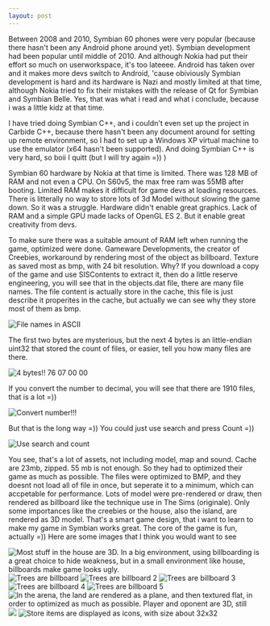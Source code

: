 ```yaml
---
layout: post
---
```


Between 2008 and 2010, Symbian 60 phones were very popular (because there hasn't been any Android phone around yet). Symbian development had been popular until middle of 2010. And although Nokia had put their effort so much on
userworkspace, it's too lateeee. Android has taken over and it makes more devs switch to Android, 'cause obiviously Symbian development is hard and its hardware is Nazi and mostly limited at that time, although Nokia tried to fix
their mistakes with the release of Qt for Symbian and Symbian Belle. Yes, that was what i read and what i conclude, because i was a little kidz at that time.

I have tried doing Symbian C++, and i couldn't even set up the project in Carbide C++, because there hasn't been any document around for setting up remote environment, so I had to set up a Windows XP virtual machine to use the 
emulator (x64 hasn't been supported). And doing Symbian C++ is very hard, so boii I quitt (but I will try again =)) )

Symbian 60 hardware by Nokia at that time is limited. There was 128 MB of RAM and not even a CPU. On S60v5, the max free ram was 55MB after booting. Limited RAM makes it difficult for game devs at loading resources. There is litterally no way to store lots of 3d Model without slowing the game down.
So it was a struggle. Hardware didn't enable great graphics. Lack of RAM and a simple GPU made lacks of OpenGL ES 2. But it enable great creativity from devs. 

To make sure there was a suitable amount of RAM left when running the game, optimized were done. Gameware Developments, the creator of Creebies, workaround by rendering most of the object as billboard. Texture as saved most as bmp, with 24 bit resolution. Why?
If you download a copy of the game and use SISContents to extract it, then do a little reserve engineering, you will see that in the objects.dat file, there are many file names. The file content is actually store in the cache, this file is just describe it properites in the cache, but actually we 
can see why they store most of them as bmp.

![File names in ASCII](/assets/reserve_creebies.png)

The first two bytes are mysterious, but the next 4 bytes is an little-endian uint32 that stored the count of files, or easier, tell you how many files are there. 

![4 bytes!! 76 07 00 00](/assets/reserve_creebies3.png)

If you convert the number to decimal, you will see that there are 1910 files, that is a lot =))

![Convert number!!!](/assets/reserve_creebies4.png)

But that is the long way =)) You could just use search and press Count =)) 

![Use search and count](/assets/reserve_creebies2.png)

You see, that's a lot of assets, not including model, map and sound. Cache are 23mb, zipped. 55 mb is not enough. So they had to optimized their game as much as possible. The files were optimized to BMP, and they doesnt not load all of file in once, but seperate it to a minimum, which can accpetable for performance.
Lots of model were pre-rendered or draw, then rendered as billboard like the technique use in The Sims (originale). Only some importances like the creebies or the house, also the island, are rendered as 3D model. That's a smart game design, that i want to learn to make my game in Symbian
works great. The core of the game is fun, actually =)) Here are some images that I think you would want to see

![Most stuff in the house are 3D. In a big environment, using billboarding is a great choice to hide weakness, but in a small environment like house, billboards make game looks ugly.](/assets/Scr000013.jpg)
![Trees are billboard](/assets/Scr000014.jpg)
![Trees are billboard 2](/assets/Scr000015.jpg)
![Trees are billboard 3](/assets/Scr000016.jpg)
![Trees are billboard 4](/assets/Scr000017.jpg)
![Trees are billboard 5](/assets/Scr000025.jpg)
![In the arena, the land are rendered as a plane, and then textured flat, in order to optimized as much as possible. Player and oponent are 3D, still](/assets/Scr000021.jpg)
![](/assets/Scr000022.jpg)
![Store items are displayed as icons, with size about 32x32](/assets/Scr000024)


